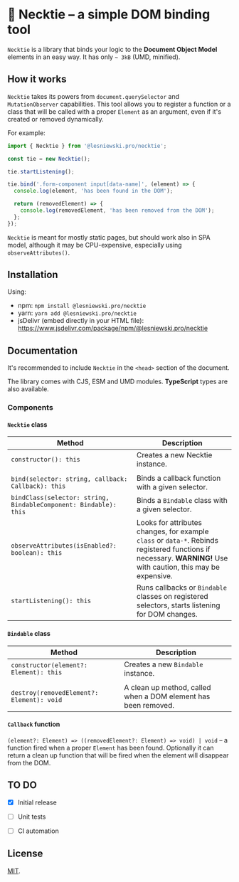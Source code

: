 # 👔 Necktie – a simple DOM binding tool

`Necktie` is a library that binds your logic to the **Document Object Model** elements in an easy way. It has only `~ 3kB` (UMD, minified).


## How it works

`Necktie` takes its powers from `document.querySelector` and `MutationObserver` capabilities. This tool allows you to register a function or a class that will be called with a proper `Element` as an argument, even if it's created or removed dynamically.

For example:
```javascript
import { Necktie } from '@lesniewski.pro/necktie';

const tie = new Necktie();

tie.startListening();

tie.bind('.form-component input[data-name]', (element) => {
  console.log(element, 'has been found in the DOM');

  return (removedElement) => {
    console.log(removedElement, 'has been removed from the DOM');
  };
});
```

`Necktie` is meant for mostly static pages, but should work also in SPA model, although it may be CPU-expensive, especially using `observeAttributes()`.


## Installation

Using:
- npm: `npm install @lesniewski.pro/necktie`
- yarn: `yarn add @lesniewski.pro/necktie`
- jsDelivr (embed directly in your HTML file): https://www.jsdelivr.com/package/npm/@lesniewski.pro/necktie


## Documentation

It's recommended to include `Necktie` in the `<head>` section of the document.

The library comes with CJS, ESM and UMD modules. **TypeScript** types are also available.

### Components

#### `Necktie` class 
| Method                                                                 | Description                                             |
| ---------------------------------------------------------------------- | ---                                                     |
| `constructor(): this`                                                  | Creates a new Necktie instance.                         |
|                                                                        |                                                         |
| `bind(selector: string, callback: Callback): this`                     | Binds a callback function with a given selector.        |
| `bindClass(selector: string, BindableComponent: Bindable): this`       | Binds a `Bindable` class with a given selector.         |
| `observeAttributes(isEnabled?: boolean): this`                         | Looks for attributes changes, for example `class` or `data-*`. Rebinds registered functions if necessary. **WARNING!** Use with caution, this may be expensive. |
| `startListening(): this`                                               | Runs callbacks or `Bindable` classes on registered selectors, starts listening for DOM changes. |

#### `Bindable` class
| Method                                                                | Description                                             |
| --------------------------------------------------------------------- | ---                                                     |
| `constructor(element?: Element): this`                                | Creates a new `Bindable` instance.                      |
|                                                                       |                                                         |
| `destroy(removedElement?: Element): void`                             | A clean up method, called when a DOM element has been removed. |

#### `Callback` function
`(element?: Element) => ((removedElement?: Element) => void) | void` – a function fired when a proper `Element` has been found. Optionally it can return a clean up function that will be fired when the element will disappear from the DOM.


## TO DO
- [x] Initial release
- [ ] Unit tests
- [ ] CI automation


## License

[MIT](LICENSE).
